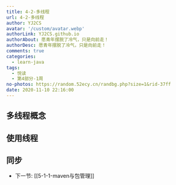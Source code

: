 ```yaml
---
title: 4-2-多线程
url: 4-2-多线程
author: YJ2CS
avatar: '/custom/avatar.webp'
authorLink: YJ2CS.github.io
authorAbout: 愿青年摆脱了冷气，只是向前走！
authorDesc: 愿青年摆脱了冷气，只是向前走！
comments: true
categories:
  - learn-java
tags:
  - 悦读
  - 第4部分-1周
no-photos: https://random.52ecy.cn/randbg.php?size=1&rid-37ff
date: 2020-11-10 22:16:00
---
```



## 多线程概念

## 使用线程

## 同步

- 下一节: [[5-1-1-maven与包管理]]



